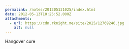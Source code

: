 ```yaml
---
permalink: /notes/201205131025/index.html
date: 2012-05-13T10:25:52.000Z
attachments:
  - url: https://cdn.rknight.me/site/2025/12769246.jpg
    alt: null
---
```


Hangover cure
